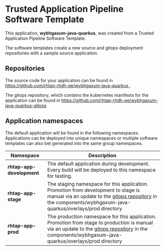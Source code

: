 # Trusted Application Pipeline Software Template

This application, **wybhgaxum-java-quarkus**, was created from a Trusted Application Pipeline Software Template.

The software templates create a new source and gitops deployment repositories with a sample source application. 

## Repositories

The source code for your application can be found in [https://github.com/rhtap-rhdh-qe/wybhgaxum-java-quarkus ](https://github.com/rhtap-rhdh-qe/wybhgaxum-java-quarkus ).
 
The gitops repository, which contains the kubernetes manifests for the application can be found in 
[https://github.com/rhtap-rhdh-qe/wybhgaxum-java-quarkus-gitops ](https://github.com/rhtap-rhdh-qe/wybhgaxum-java-quarkus-gitops ) 

## Application namespaces 

The default application will be found in the following namespaces. Applications can be deployed into unique namespaces or multiple software templates can also bet generated into the same group namespaces.  

|  Namespace   |  Description   |  
| -------- | -------- |   
| **rhtap-app-development** | The default application during development. Every build will be deployed to this namespace for testing. | 
| **rhtap-app-stage** | The staging namespace for this application. Promotion from development to stage is manual via an update to the [gitops repository](https://github.com/rhtap-rhdh-qe/wybhgaxum-java-quarkus-gitops ) in the components/wybhgaxum-java-quarkus/overlays/prod directory |  
| **rhtap-app-prod** | The production namespace for this application. Promotion from stage to production is manual via an update to the [gitops repository](https://github.com/rhtap-rhdh-qe/wybhgaxum-java-quarkus-gitops ) in the components/wybhgaxum-java-quarkus/overlays/prod directory | 